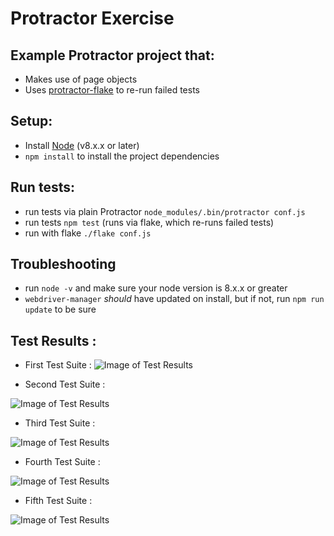 # Protractor Exercise

## Example Protractor project that:
* Makes use of page objects
* Uses [protractor-flake](https://github.com/NickTomlin/protractor-flake) to re-run failed tests

## Setup:
* Install [Node](http://nodejs.org) (v8.x.x or later)
* `npm install` to install the project dependencies

## Run tests:
* run tests via plain Protractor `node_modules/.bin/protractor conf.js`
* run tests `npm test` (runs via flake, which re-runs failed tests)
* run with flake `./flake conf.js`

## Troubleshooting
* run `node -v` and make sure your node version is 8.x.x or greater
* `webdriver-manager` _should_ have updated on install, but if not, run `npm run update` to be sure


## Test Results : 

* First Test Suite :
![Image of Test Results](https://i.ibb.co/161W6Gh/first-test-result.png)

* Second Test Suite :

![Image of Test Results](https://i.ibb.co/hRGxfns/second-test-result.png)

* Third Test Suite :

![Image of Test Results](https://i.ibb.co/X8bZt0Y/third-test-result.png)

* Fourth Test Suite :

![Image of Test Results](https://i.ibb.co/dQTZHgS/fourth-test-result.png)

* Fifth Test Suite :

![Image of Test Results](https://i.ibb.co/HH9GxHD/fifth-test-result.png)








